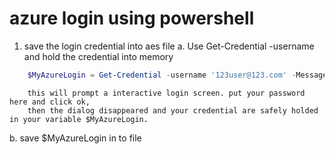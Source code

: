 # azure login using powershell
1. save the login credential into aes file
  a. Use Get-Credential -username and hold the credential into memory
  ```powershell
      $MyAzureLogin = Get-Credential -username '123user@123.com' -Message 'Login to Azure' 
  ```
        this will prompt a interactive login screen. put your password here and click ok, 
        then the dialog disappeared and your credential are safely holded in your variable $MyAzureLogin.
  b. save $MyAzureLogin in to file 
